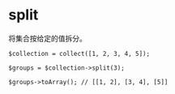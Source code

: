 # split

将集合按给定的值拆分。


```
$collection = collect([1, 2, 3, 4, 5]);

$groups = $collection->split(3);

$groups->toArray(); // [[1, 2], [3, 4], [5]]
```
